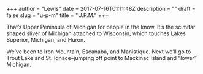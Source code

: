 +++
author = "Lewis"
date = 2017-07-16T01:11:48Z
description = ""
draft = false
slug = "u-p-m"
title = "U.P.M."
+++


That’s Upper Peninsula of Michigan for people in the know. It’s the scimitar shaped sliver of Michigan attached to Wisconsin, which touches Lakes Superior, Michigan, and Huron.

We’ve been to Iron Mountain, Escanaba, and Manistique. Next we’ll go to Trout Lake and St. Ignace–jumping off point to Mackinac Island and “lower” Michigan.

